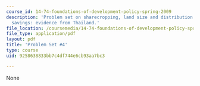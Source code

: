 ```yaml
---
course_id: 14-74-foundations-of-development-policy-spring-2009
description: 'Problem set on sharecropping, land size and distribution of labor, and
  savings: evidence from Thailand.'
file_location: /coursemedia/14-74-foundations-of-development-policy-spring-2009/9258638833bb7c4df744e6cb93aa7bc3_MIT14_74s09_pset04.pdf
file_type: application/pdf
layout: pdf
title: 'Problem Set #4'
type: course
uid: 9258638833bb7c4df744e6cb93aa7bc3

---
```

None
